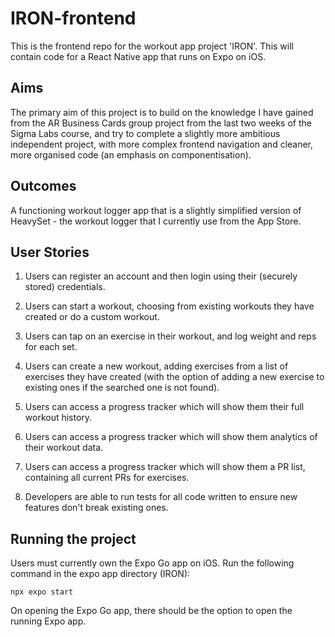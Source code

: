 # IRON-frontend

This is the frontend repo for the workout app project 'IRON'. This will contain code for a React Native app that runs on Expo on iOS.

## Aims

The primary aim of this project is to build on the knowledge I have gained from the AR Business Cards group project from the last two weeks of the Sigma Labs course, and try to complete a slightly more ambitious independent project, with more complex frontend navigation and cleaner, more organised code (an emphasis on componentisation).

## Outcomes

A functioning workout logger app that is a slightly simplified version of HeavySet - the workout logger that I currently use from the App Store.

## User Stories

1. Users can register an account and then login using their (securely stored) credentials.
2. Users can start a workout, choosing from existing workouts they have created or do a custom workout.
3. Users can tap on an exercise in their workout, and log weight and reps for each set.
4. Users can create a new workout, adding exercises from a list of exercises they have created (with the option of adding a new exercise to existing ones if the searched one is not found).
5. Users can access a progress tracker which will show them their full workout history.
6. Users can access a progress tracker which will show them analytics of their workout data.
7. Users can access a progress tracker which will show them a PR list, containing all current PRs for exercises.

8. Developers are able to run tests for all code written to ensure new features don't break existing ones.

## Running the project

Users must currently own the Expo Go app on iOS.
Run the following command in the expo app directory (IRON):

```
npx expo start
```

On opening the Expo Go app, there should be the option to open the running Expo app.
